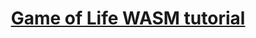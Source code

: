 <div align="center">

  <h1><a href="https://rustwasm.github.io/book/game-of-life/implementing.html">Game of Life WASM tutorial</a></h1>
  </div>

